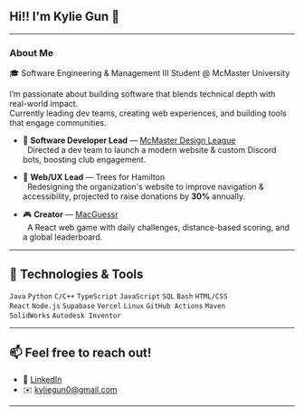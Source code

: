 ## Hi!! I'm Kylie Gun 👋

---

### About Me

🎓 Software Engineering & Management III Student @ McMaster University  

I’m passionate about building software that blends technical depth with real-world impact.  
Currently leading dev teams, creating web experiences, and building tools that engage communities.  

- 🚀 **Software Developer Lead** — [McMaster Design League](https://github.com/MDL-Codes/CADdie)<br>
  &nbsp;&nbsp;Directed a dev team to launch a modern website & custom Discord bots, boosting club engagement.

- 🌱 **Web/UX Lead** — Trees for Hamilton<br>
  &nbsp;&nbsp;Redesigning the organization's website to improve navigation & accessibility, projected to raise donations by **30%** annually.

- 🎮 **Creator** — [MacGuessr](www.macguessr.com)<br>
  &nbsp;&nbsp;A React web game with daily challenges, distance-based scoring, and a global leaderboard.



---

## 🔧 Technologies & Tools

`Java` `Python` `C/C++` `TypeScript` `JavaScript` `SQL` `Bash` `HTML/CSS`  
`React` `Node.js` `Supabase` `Vercel` `Linux` `GitHub Actions` `Maven`  
`SolidWorks` `Autodesk Inventor`

---

## 📫 Feel free to reach out!

- 💼 [LinkedIn](https://linkedin.com/in/kylie-gun/)  
- ✉️ kyliegun0@gmail.com  

---
